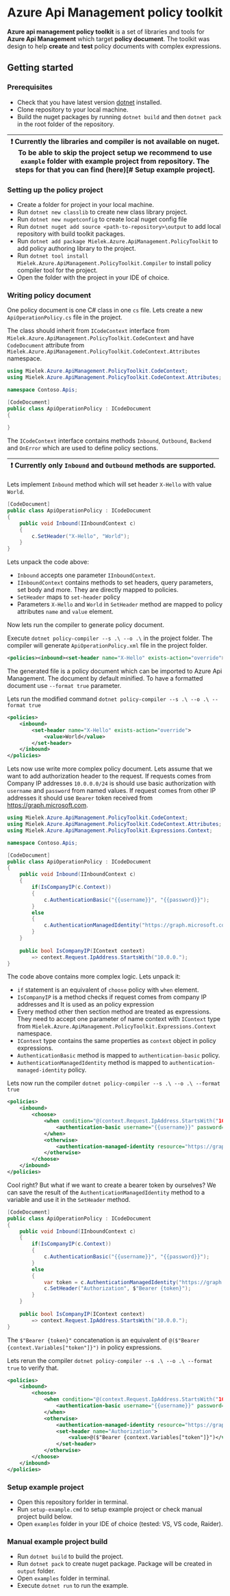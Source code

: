 # Azure Api Management policy toolkit

**Azure api management policy toolkit** is a set of libraries and tools for **Azure Api Management** which target **policy document**. The toolkit was design to help **create** and **test** policy documents with complex expressions.

## Getting started

### Prerequisites

* Check that you have latest version [dotnet](https://dotnet.microsoft.com/download) installed.
* Clone repository to your local machine.
* Build the nuget packages by running `dotnet build` and then `dotnet pack` in the root folder of the repository.

| :exclamation: Currently the libraries and compiler is not available on nuget. To be able to skip the project setup we recommend to use `example` folder with example project from repository. The steps for that you can find (here)[# Setup example project]. |
|----------------------------------------------------------------------------------------------------------------------------------------------------------------------------------------------------------------------------------------------------------------|

### Setting up the policy project

* Create a folder for project in your local machine.
* Run `dotnet new classlib` to create new class library project.
* Run `dotnet new nugetconfig` to create local nuget config file
* Run `dotnet nuget add source <path-to-repository>\output` to add local repository with build toolkit packages.
* Run `dotnet add package Mielek.Azure.ApiManagement.PolicyToolkit` to add policy authoring library to the project.
* Run `dotnet tool install Mielek.Azure.ApiManagement.PolicyToolkit.Compiler` to install policy compiler tool for the project.
* Open the folder with the project in your IDE of choice.

### Writing policy document

One policy document is one C# class in one `cs` file. Lets create a new `ApiOperationPolicy.cs` file in the project.

The class should inherit from `ICodeContext` interface from `Mielek.Azure.ApiManagement.PolicyToolkit.CodeContext` and have `CodeDocument` attribute from `Mielek.Azure.ApiManagement.PolicyToolkit.CodeContext.Attributes` namespace.

```csharp
using Mielek.Azure.ApiManagement.PolicyToolkit.CodeContext;
using Mielek.Azure.ApiManagement.PolicyToolkit.CodeContext.Attributes;

namespace Contoso.Apis;

[CodeDocument]
public class ApiOperationPolicy : ICodeDocument
{
    
}
```

The `ICodeContext` interface contains methods `Inbound`, `Outbound`, `Backend` and `OnError` which are used to define policy sections.

| :exclamation: Currently only `Inbound` and `Outbound` methods are supported. |
|------------------------------------------------------------------------------|

Lets implement `Inbound` method which will set header `X-Hello` with value `World`.

```csharp
[CodeDocument]
public class ApiOperationPolicy : ICodeDocument
{
    public void Inbound(IInboundContext c)
    {
        c.SetHeader("X-Hello", "World");
    }
}
```

Lets unpack the code above:
* `Inbound` accepts one parameter `IInboundContext`.
* `IInboundContext` contains methods to set headers, query parameters, set body and more. They are directly mapped to policies.
* `SetHeader` maps to `set-header` policy
*  Parameters `X-Hello` and `World` in `SetHeader` method are mapped to policy attributes `name` and `value` element.

Now lets run the compiler to generate policy document.

Execute `dotnet policy-compiler --s .\ --o .\` in the project folder. The compiler will generate `ApiOperationPolicy.xml` file in the project folder.

```xml
<policies><inbound><set-header name="X-Hello" exists-action="override"><value>World</value></set-header></inbound></policies>
```

The generated file is a policy document which can be imported to Azure Api Management. The document by default minified. To have a formatted document use `--format true` parameter.

Lets run the modified command `dotnet policy-compiler --s .\ --o .\ --format true`

```xml
<policies>
    <inbound>
        <set-header name="X-Hello" exists-action="override">
            <value>World</value>
        </set-header>
    </inbound>
</policies>
```

Lets now use write more complex policy document. Lets assume that we want to add authorization header to the request.
If requests comes from Company IP addresses `10.0.0.0/24` is should use basic authorization with `username` and `password` from named values.
If request comes from other IP addresses it should use `Bearer` token received from https://graph.microsoft.com.

```csharp
using Mielek.Azure.ApiManagement.PolicyToolkit.CodeContext;
using Mielek.Azure.ApiManagement.PolicyToolkit.CodeContext.Attributes;
using Mielek.Azure.ApiManagement.PolicyToolkit.Expressions.Context;

namespace Contoso.Apis;

[CodeDocument]
public class ApiOperationPolicy : ICodeDocument
{
    public void Inbound(IInboundContext c)
    {
        if(IsCompanyIP(c.Context))
        {
            c.AuthenticationBasic("{{username}}", "{{password}}");
        }
        else
        {
            c.AuthenticationManagedIdentity("https://graph.microsoft.com");
        }
    }
    
    public bool IsCompanyIP(IContext context)
        => context.Request.IpAddress.StartsWith("10.0.0.");
}
```

The code above contains more complex logic. Lets unpack it:
* `if` statement is an equivalent of `choose` policy with `when` element.
* `IsCompanyIP` is a method checks if request comes from company IP addresses and It is used as an policy expression
* Every method other then section method are treated as expressions. They need to accept one parameter of name context with `IContext` type from `Mielek.Azure.ApiManagement.PolicyToolkit.Expressions.Context` namespace.
* `IContext` type contains the same properties as `context` object in policy expressions.
* `AuthenticationBasic` method is mapped to `authentication-basic` policy.
* `AuthenticationManagedIdentity` method is mapped to `authentication-managed-identity` policy.
 
Lets now run the compiler `dotnet policy-compiler --s .\ --o .\ --format true`

```xml
<policies>
    <inbound>
        <choose>
            <when condition="@(context.Request.IpAddress.StartsWith("10.0.0."))">
                <authentication-basic username="{{username}}" password="{{password}}" />
            </when>
            <otherwise>
                <authentication-managed-identity resource="https://graph.microsoft.com"/>
            </otherwise>
        </choose>
    </inbound>
</policies>
```

Cool right? But what if we want to create a bearer token by ourselves? We can save the result of the `AuthenticationManagedIdentity` method to a variable and use it in the `SetHeader` method.

```csharp
[CodeDocument]
public class ApiOperationPolicy : ICodeDocument
{
    public void Inbound(IInboundContext c)
    {
        if(IsCompanyIP(c.Context))
        {
            c.AuthenticationBasic("{{username}}", "{{password}}");
        }
        else
        {
            var token = c.AuthenticationManagedIdentity("https://graph.microsoft.com");
            c.SetHeader("Authorization", $"Bearer {token}");
        }
    }
    
    public bool IsCompanyIP(IContext context)
        => context.Request.IpAddress.StartsWith("10.0.0.");
}
```

The `$"Bearer {token}"` concatenation is an equivalent of `@($"Bearer {context.Variables["token"]}")` in policy expressions.

Lets rerun the compiler `dotnet policy-compiler --s .\ --o .\ --format true` to verify that.

```xml
<policies>
    <inbound>
        <choose>
            <when condition="@(context.Request.IpAddress.StartsWith("10.0.0."))">
                <authentication-basic username="{{username}}" password="{{password}}" />
            </when>
            <otherwise>
                <authentication-managed-identity resource="https://graph.microsoft.com" output-token-variable-name="token"/>
                <set-header name="Authorization">
                    <value>@($"Bearer {context.Variables["token"]}")</value>
                </set-header>
            </otherwise>
        </choose>
    </inbound>
</policies>
```

### Setup example project

* Open this repository forlder in terminal.
* Run `setup-example.cmd` to setup example project or check manual project build below.
* Open `examples` folder in your IDE of choice (tested: VS, VS code, Raider).

### Manual example project build

* Run `dotnet build` to build the project.
* Run `dotnet pack` to create nuget package. Package will be created in `output` folder.
* Open `examples` folder in terminal.
* Execute `dotnet run` to run the example.

### 




